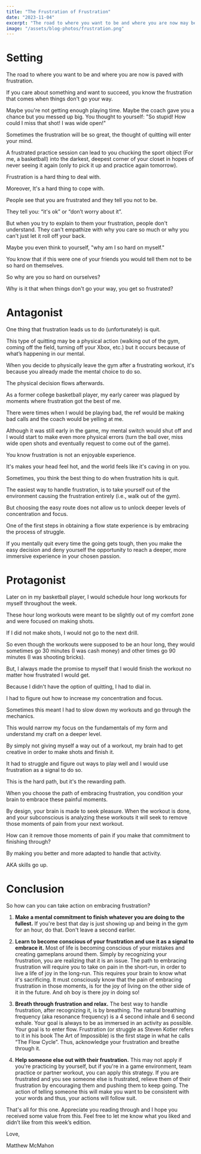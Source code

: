 ```yaml
---
title: "The Frustration of Frustration"
date: "2023-11-04"
excerpt: "The road to where you want to be and where you are now may be paved with frustration."
image: "/assets/blog-photos/frustration.png"
---
```


# Setting
The road to where you want to be and where you are now is paved with frustration.

If you care about something and want to succeed, you know the frustration that comes when things don't go your way.

Maybe you're not getting enough playing time. Maybe the coach gave you a chance but you messed up big. You thought to yourself: "So stupid! How could I miss that shot! I was wide open!"

Sometimes the frustration will be so great, the thought of quitting will enter your mind.

A frustrated practice session can lead to you chucking the sport object (For me, a basketball) into the darkest, deepest corner of your closet in hopes of never seeing it again (only to pick it up and practice again tomorrow).

Frustration is a hard thing to deal with.

Moreover, It's a hard thing to cope with.

People see that you are frustrated and they tell you not to be.

They tell you: “it's ok” or “don’t worry about it”.

But when you try to explain to them your frustration, people don't understand. They can't empathize with why you care so much or why you can't just let it roll off your back.

Maybe you even think to yourself, "why am I so hard on myself."

You know that if this were one of your friends you would tell them not to be so hard on themselves.

So why are you so hard on ourselves?

Why is it that when things don't go your way, you get so frustrated?

# Antagonist
One thing that frustration leads us to do (unfortunately) is quit.

This type of quitting may be a physical action (walking out of the gym, coming off the field, turning off your Xbox, etc.) but it occurs because of what’s happening in our mental.

When you decide to physically leave the gym after a frustrating workout, it's because you already made the mental choice to do so.

The physical decision flows afterwards.

As a former college basketball player, my early career was plagued by moments where frustration got the best of me.

There were times when I would be playing bad, the ref would be making bad calls and the coach would be yelling at me.

Although it was still early in the game, my mental switch would shut off and I would start to make even more physical errors (turn the ball over, miss wide open shots and eventually request to come out of the game).

You know frustration is not an enjoyable experience.

It's makes your head feel hot, and the world feels like it's caving in on you.

Sometimes, you think the best thing to do when frustration hits is quit.

The easiest way to handle frustration, is to take yourself out of the environment causing the frustration entirely (i.e., walk out of the gym).

But choosing the easy route does not allow us to unlock deeper levels of concentration and focus.

One of the first steps in obtaining a flow state experience is by embracing the process of struggle.

If you mentally quit every time the going gets tough, then you make the easy decision and deny yourself the opportunity to reach a deeper, more immersive experience in your chosen passion.

# Protagonist
Later on in my basketball player, I would schedule hour long workouts for myself throughout the week.

These hour long workouts were meant to be slightly out of my comfort zone and were focused on making shots.

If I did not make shots, I would not go to the next drill.

So even though the workouts were supposed to be an hour long, they would sometimes go 30 minutes (I was cash money) and other times go 90 minutes (I was shooting bricks).

But, I always made the promise to myself that I would finish the workout no matter how frustrated I would get.

Because I didn't have the option of quitting, I had to dial in.

I had to figure out how to increase my concentration and focus.

Sometimes this meant I had to slow down my workouts and go through the mechanics.

This would narrow my focus on the fundamentals of my form and understand my craft on a deeper level.

By simply not giving myself a way out of a workout, my brain had to get creative in order to make shots and finish it.

It had to struggle and figure out ways to play well and I would use frustration as a signal to do so.

This is the hard path, but it's the rewarding path.

When you choose the path of embracing frustration, you condition your brain to embrace these painful moments.

By design, your brain is made to seek pleasure. When the workout is done, and your subconscious is analyzing these workouts it will seek to remove those moments of pain from your next workout.

How can it remove those moments of pain if you make that commitment to finishing through?

By making you better and more adapted to handle that activity.

AKA skills go up.

# Conclusion
So how can you can take action on embracing frustration?

1. **Make a mental commitment to finish whatever you are doing to the fullest.** If you're best that day is just showing up and being in the gym for an hour, do that. Don't leave a second earlier.

2. **Learn to become conscious of your frustration and use it as a signal to embrace it.** Most of life is becoming conscious of your mistakes and creating gameplans around them. Simply by recognizing your frustration, you are realizing that it is an issue. The path to embracing frustration will require you to take on pain in the short-run, in order to live a life of joy in the long-run. This requires your brain to know what it's sacrificing. It must consciously know that the pain of embracing frustration in those moments, is for the joy of living on the other side of it in the future. And oh boy is there joy in doing so!

3. **Breath through frustration and relax.** The best way to handle frustration, after recognizing it, is by breathing. The natural breathing frequency (aka resonance frequency) is a 4 second inhale and 6 second exhale. Your goal is always to be as immersed in an activity as possible. Your goal is to enter flow. Frustration (or struggle as Steven Kotler refers to it in his book The Art of Impossible) is the first stage in what he calls “The Flow Cycle”. Thus, acknowledge your frustration and breathe through it.

4. **Help someone else out with their frustration.** This may not apply if you're practicing by yourself, but if you're in a game environment, team practice or partner workout, you can apply this strategy. If you are frustrated and you see someone else is frustrated, relieve them of their frustration by encouraging them and pushing them to keep going. The action of telling someone this will make you want to be consistent with your words and thus, your actions will follow suit.

That's all for this one. Appreciate you reading through and I hope you received some value from this. Feel free to let me know what you liked and didn’t like from this week’s edition.

Love,

Matthew McMahon
